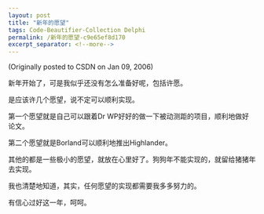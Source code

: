 ```yaml
---
layout: post
title: "新年的愿望"
tags: Code-Beautifier-Collection Delphi
permalink: /新年的愿望-c9e65ef8d170
excerpt_separator: <!--more-->
---
```

(Originally posted to CSDN on Jan 09, 2006)

新年开始了，可是我似乎还没有怎么准备好呢，包括许愿。

是应该许几个愿望，说不定可以顺利实现。
<!--more-->

第一个愿望就是自己可以跟着Dr WP好好的做一下被动测距的项目，顺利地做好论文。

第二个愿望就是Borland可以顺利地推出Highlander。

其他的都是一些极小的愿望，就放在心里好了。狗狗年不能实现的，就留给猪猪年去实现。

我也清楚地知道，其实，任何愿望的实现都需要我多多努力的。

有信心过好这一年，呵呵。
